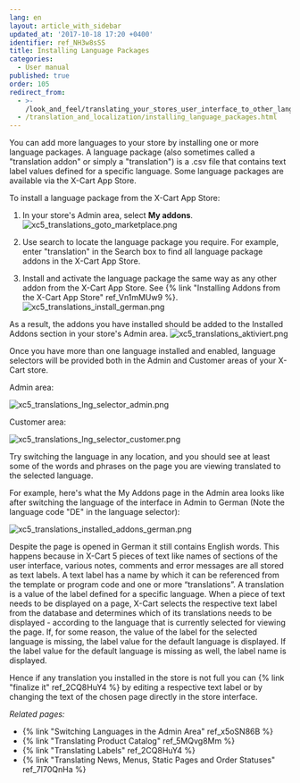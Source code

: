 ```yaml
---
lang: en
layout: article_with_sidebar
updated_at: '2017-10-18 17:20 +0400'
identifier: ref_NH3w8sSS
title: Installing Language Packages
categories:
  - User manual
published: true
order: 105
redirect_from:
  - >-
    /look_and_feel/translating_your_stores_user_interface_to_other_languages.html
  - /translation_and_localization/installing_language_packages.html
---
```

You can add more languages to your store by installing one or more language packages. A language package (also sometimes called a "translation addon" or simply a "translation") is a .csv file that contains text label values defined for a specific language. Some language packages are available via the X-Cart App Store.

To install a language package from the X-Cart App Store:

1.  In your store's Admin area, select **My addons**.
    ![xc5_translations_goto_marketplace.png]({{site.baseurl}}/attachments/ref_NH3w8sSS/xc5_translations_goto_marketplace.png)

2.  Use search to locate the language package you require. For example, enter "translation" in the Search box to find all language package addons in the X-Cart App Store.
    
3.  Install and activate the language package the same way as any other addon from the X-Cart App Store. See {% link "Installing Addons from the X-Cart App Store" ref_Vn1mMUw9 %}.
    ![xc5_translations_install_german.png]({{site.baseurl}}/attachments/ref_NH3w8sSS/xc5_translations_install_german.png)

As a result, the addons you have installed should be added to the Installed Addons section in your store's Admin area.
    ![xc5_translations_aktiviert.png]({{site.baseurl}}/attachments/ref_NH3w8sSS/xc5_translations_aktiviert.png)

Once you have more than one language installed and enabled, language selectors will be provided both in the Admin and Customer areas of your X-Cart store.

Admin area:

   ![xc5_translations_lng_selector_admin.png]({{site.baseurl}}/attachments/ref_NH3w8sSS/xc5_translations_lng_selector_admin.png)

Customer area:

   ![xc5_translations_lng_selector_customer.png]({{site.baseurl}}/attachments/ref_NH3w8sSS/xc5_translations_lng_selector_customer.png)

Try switching the language in any location, and you should see at least some of the words and phrases on the page you are viewing translated to the selected language. 

For example, here's what the My Addons page in the Admin area looks like after switching the language of the interface in Admin to German (Note the language code "DE" in the language selector):

   ![xc5_translations_installed_addons_german.png]({{site.baseurl}}/attachments/ref_NH3w8sSS/xc5_translations_installed_addons_german.png)

Despite the page is opened in German it still contains English words. This happens because in X-Cart 5 pieces of text like names of sections of the user interface, various notes, comments and error messages are all stored as text labels. A text label has a name by which it can be referenced from the template or program code and one or more “translations”. A translation is a value of the label defined for a specific language. When a piece of text needs to be displayed on a page, X-Cart selects the respective text label from the database and determines which of its translations needs to be displayed - according to the language that is currently selected for viewing the page. If, for some reason, the value of the label for the selected language is missing, the label value for the default language is displayed. If the label value for the default language is missing as well, the label name is displayed.

Hence if any translation you installed in the store is not full you can {% link "finalize it" ref_2CQ8HuY4 %} by editing a respective text label or by changing the text of the chosen page directly in the store interface.

_Related pages:_

*  {% link "Switching Languages in the Admin Area" ref_x5oSN86B %}
*  {% link "Translating Product Catalog" ref_5MQvg8Mm %}
*  {% link "Translating Labels" ref_2CQ8HuY4 %}
*  {% link "Translating News, Menus, Static Pages and Order Statuses" ref_7I70QnHa %}

